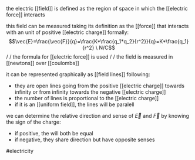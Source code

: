 the electric [[field]] is defined as the region of space in which the [[electric force]] interacts

this field can be measured taking its definition as the [[force]] that interacts with an unit of positive [[electric charge]]
formally:
$$\vec{E}=\frac{\vec{F}}{q}=\frac{K*\frac{q_1*q_2}{r^2}}{q}=K*\frac{q_1}{r^2} \ N/C$$
	/	/ the formula for [[electric force]] is used
	/	/ the field is measured in [[newtons]] over [[coulombs]]
	
	
it can be represented graphically as [[field lines]] following:
- they are open lines going from the positive [[electric charge]] towards infinity or from infinity towards the negative [[electric charge]]
- the number of lines is proportional to the [[electric charge]]
- if it is an [[uniform field]], the lines will be paralell

we can determine the relative direction and sense of $\vec{E}$ and $\vec{F}$ by knowing the sign of the charge:
- if positive, the will both be equal
- if negative, they share direction but have opposite senses

#electricity